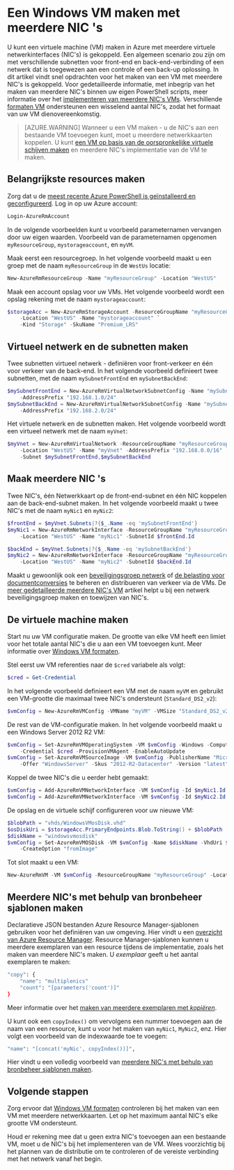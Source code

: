 <properties
   pageTitle="Maak een Windows VM met meerdere NIC's | Microsoft Azure"
   description="Informatie over het maken van een Windows VM met meerdere NIC's die zijn gekoppeld met behulp van sjablonen Azure PowerShell of Resource Manager."
   services="virtual-machines-windows"
   documentationCenter=""
   authors="iainfoulds"
   manager="timlt"
   editor=""/>

<tags
   ms.service="virtual-machines-windows"
   ms.devlang="na"
   ms.topic="article"
   ms.tgt_pltfrm="vm-windows"
   ms.workload="infrastructure"
   ms.date="10/27/2016"
   ms.author="iainfou"/>

# <a name="creating-a-windows-vm-with-multiple-nics"></a>Een Windows VM maken met meerdere NIC 's
U kunt een virtuele machine (VM) maken in Azure met meerdere virtuele netwerkinterfaces (NIC's) is gekoppeld. Een algemeen scenario zou zijn om met verschillende subnetten voor front-end en back-end-verbinding of een netwerk dat is toegewezen aan een controle of een back-up oplossing. In dit artikel vindt snel opdrachten voor het maken van een VM met meerdere NIC's is gekoppeld. Voor gedetailleerde informatie, met inbegrip van het maken van meerdere NIC's binnen uw eigen PowerShell scripts, meer informatie over het [implementeren van meerdere NIC's VMs](../virtual-network/virtual-network-deploy-multinic-arm-ps.md). Verschillende [formaten VM](virtual-machines-windows-sizes.md) ondersteunen een wisselend aantal NIC's, zodat het formaat van uw VM dienovereenkomstig.

>[AZURE.WARNING] Wanneer u een VM maken - u de NIC's aan een bestaande VM toevoegen kunt, moet u meerdere netwerkkaarten koppelen. U kunt [een VM op basis van de oorspronkelijke virtuele schijven maken](virtual-machines-windows-vhd-copy.md) en meerdere NIC's implementatie van de VM te maken.

## <a name="create-core-resources"></a>Belangrijkste resources maken
Zorg dat u de [meest recente Azure PowerShell is geïnstalleerd en geconfigureerd](../powershell-install-configure.md). Log in op uw Azure account:

```powershell
Login-AzureRmAccount
```

In de volgende voorbeelden kunt u voorbeeld parameternamen vervangen door uw eigen waarden. Voorbeeld van de parameternamen opgenomen `myResourceGroup`, `mystorageaccount`, en `myVM`.

Maak eerst een resourcegroep. In het volgende voorbeeld maakt u een groep met de naam `myResourceGroup` in de `WestUs` locatie:

```powershell
New-AzureRmResourceGroup -Name "myResourceGroup" -Location "WestUS"
```

Maak een account opslag voor uw VMs. Het volgende voorbeeld wordt een opslag rekening met de naam `mystorageaccount`:

```powershell
$storageAcc = New-AzureRmStorageAccount -ResourceGroupName "myResourceGroup" `
    -Location "WestUS" -Name "mystorageaccount" `
    -Kind "Storage" -SkuName "Premium_LRS" 
```

## <a name="create-virtual-network-and-subnets"></a>Virtueel netwerk en de subnetten maken
Twee subnetten virtueel netwerk - definiëren voor front-verkeer en één voor verkeer van de back-end. In het volgende voorbeeld definieert twee subnetten, met de naam `mySubnetFrontEnd` en `mySubnetBackEnd`:

```powershell
$mySubnetFrontEnd = New-AzureRmVirtualNetworkSubnetConfig -Name "mySubnetFrontEnd" `
    -AddressPrefix "192.168.1.0/24"
$mySubnetBackEnd = New-AzureRmVirtualNetworkSubnetConfig -Name "mySubnetBackEnd" `
    -AddressPrefix "192.168.2.0/24"
```

Het virtuele netwerk en de subnetten maken. Het volgende voorbeeld wordt een virtueel netwerk met de naam `myVnet`:

```powershell
$myVnet = New-AzureRmVirtualNetwork -ResourceGroupName "myResourceGroup" `
    -Location "WestUS" -Name "myVnet" -AddressPrefix "192.168.0.0/16" `
    -Subnet $mySubnetFrontEnd,$mySubnetBackEnd
```


## <a name="create-multiple-nics"></a>Maak meerdere NIC 's
Twee NIC's, één Netwerkkaart op de front-end-subnet en één NIC koppelen aan de back-end-subnet maken. In het volgende voorbeeld maakt u twee NIC's met de naam `myNic1` en `myNic2`:

```powershell
$frontEnd = $myVnet.Subnets|?{$_.Name -eq 'mySubnetFrontEnd'}
$myNic1 = New-AzureRmNetworkInterface -ResourceGroupName "myResourceGroup" `
    -Location "WestUS" -Name "myNic1" -SubnetId $frontEnd.Id

$backEnd = $myVnet.Subnets|?{$_.Name -eq 'mySubnetBackEnd'}
$myNic2 = New-AzureRmNetworkInterface -ResourceGroupName "myResourceGroup" `
    -Location "WestUS" -Name "myNic2" -SubnetId $backEnd.Id
```

Maakt u gewoonlijk ook een [beveiligingsgroep netwerk](../virtual-network/virtual-networks-nsg.md) of [de belasting voor documentconversies](../load-balancer/load-balancer-overview.md) te beheren en distribueren van verkeer via de VMs. De [meer gedetailleerde meerdere NIC's VM](../virtual-network/virtual-network-deploy-multinic-arm-ps.md) artikel helpt u bij een netwerk beveiligingsgroep maken en toewijzen van NIC's.


## <a name="create-the-virtual-machine"></a>De virtuele machine maken
Start nu uw VM configuratie maken. De grootte van elke VM heeft een limiet voor het totale aantal NIC's die u aan een VM toevoegen kunt. Meer informatie over [Windows VM formaten](virtual-machines-windows-sizes.md). 

Stel eerst uw VM referenties naar de `$cred` variabele als volgt:

```powershell
$cred = Get-Credential
```

In het volgende voorbeeld definieert een VM met de naam `myVM` en gebruikt een VM-grootte die maximaal twee NIC's ondersteunt (`Standard_DS2_v2`):

```powershell
$vmConfig = New-AzureRmVMConfig -VMName "myVM" -VMSize "Standard_DS2_v2"
```

De rest van de VM-configuratie maken. In het volgende voorbeeld maakt u een Windows Server 2012 R2 VM:

```powershell
$vmConfig = Set-AzureRmVMOperatingSystem -VM $vmConfig -Windows -ComputerName Te"MyVM" `
    -Credential $cred -ProvisionVMAgent -EnableAutoUpdate
$vmConfig = Set-AzureRmVMSourceImage -VM $vmConfig -PublisherName "MicrosoftWindowsServer" `
    -Offer "WindowsServer" -Skus "2012-R2-Datacenter" -Version "latest"
```

Koppel de twee NIC's die u eerder hebt gemaakt:

```powershell
$vmConfig = Add-AzureRmVMNetworkInterface -VM $vmConfig -Id $myNic1.Id -Primary
$vmConfig = Add-AzureRmVMNetworkInterface -VM $vmConfig -Id $myNic2.Id
```

De opslag en de virtuele schijf configureren voor uw nieuwe VM:

```powershell
$blobPath = "vhds/WindowsVMosDisk.vhd"
$osDiskUri = $storageAcc.PrimaryEndpoints.Blob.ToString() + $blobPath
$diskName = "windowsvmosdisk"
$vmConfig = Set-AzureRmVMOSDisk -VM $vmConfig -Name $diskName -VhdUri $osDiskUri `
    -CreateOption "fromImage"
```

Tot slot maakt u een VM:

```powershell
New-AzureRmVM -VM $vmConfig -ResourceGroupName "myResourceGroup" -Location "WestUS"
```

## <a name="creating-multiple-nics-using-resource-manager-templates"></a>Meerdere NIC's met behulp van bronbeheer sjablonen maken
Declaratieve JSON bestanden Azure Resource Manager-sjablonen gebruiken voor het definiëren van uw omgeving. Hier vindt u een [overzicht van Azure Resource Manager](../azure-resource-manager/resource-group-overview.md). Resource Manager-sjablonen kunnen u meerdere exemplaren van een resource tijdens de implementatie, zoals het maken van meerdere NIC's maken. U *exemplaar* geeft u het aantal exemplaren te maken:

```bash
"copy": {
    "name": "multiplenics"
    "count": "[parameters('count')]"
}
```

Meer informatie over het [maken van meerdere exemplaren met *kopiëren*](../resource-group-create-multiple.md). 

U kunt ook een `copyIndex()` om vervolgens een nummer toevoegen aan de naam van een resource, kunt u voor het maken van `myNic1`, `MyNic2`, enz. Hier volgt een voorbeeld van de indexwaarde toe te voegen:

```bash
"name": "[concat('myNic', copyIndex())]", 
```

Hier vindt u een volledig voorbeeld van [meerdere NIC's met behulp van bronbeheer sjablonen maken](../virtual-network/virtual-network-deploy-multinic-arm-template.md).

## <a name="next-steps"></a>Volgende stappen
Zorg ervoor dat [Windows VM formaten](virtual-machines-windows-sizes.md) controleren bij het maken van een VM met meerdere netwerkkaarten. Let op het maximum aantal NIC's elke grootte VM ondersteunt. 

Houd er rekening mee dat u geen extra NIC's toevoegen aan een bestaande VM, moet u de NIC's bij het implementeren van de VM. Wees voorzichtig bij het plannen van de distributie om te controleren of de vereiste verbinding met het netwerk vanaf het begin.